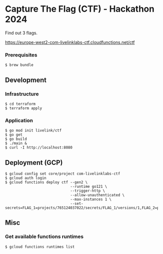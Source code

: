 # Capture The Flag (CTF) - Hackathon 2024

Find out 3 flags.

https://europe-west2-com-livelinklabs-ctf.cloudfunctions.net/ctf

### Prerequisites

    $ brew bundle

## Development

### Infrastructure

    $ cd terraform
    $ terraform apply

### Application

    $ go mod init livelink/ctf
    $ go get
    $ go build
    $ ./main &
    $ curl -I http://localhost:8080

## Deployment (GCP)

    $ gcloud config set core/project com-livelinklabs-ctf
    $ gcloud auth login
    $ gcloud functions deploy ctf --gen2 \
                                  --runtime go121 \
                                  --trigger-http \
                                  --allow-unauthenticated \ 
                                  --max-instances 1 \
                                  --set-secrets=FLAG_1=projects/765124037022/secrets/FLAG_1/versions/1,FLAG_2=projects/765124037022/secrets/FLAG_2/versions/1,FLAG_3=projects/765124037022/secrets/FLAG_3/versions/1

## Misc

### Get available functions runtimes

    $ gcloud functions runtimes list
